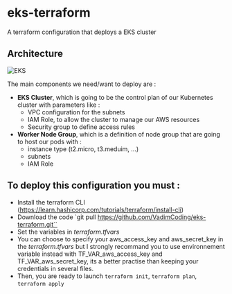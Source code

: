 # eks-terraform
A terraform configuration that deploys a EKS cluster

## Architecture
![EKS](https://user-images.githubusercontent.com/17970350/177563469-b006ed52-56f9-49c0-8e85-eb9ae5b7fa90.png)


The main components we need/want to deploy are : 
- **EKS Cluster**, which is going to be the control plan of our Kubernetes cluster with parameters like : 
    - VPC configuration for the subnets
    - IAM Role, to allow the cluster to manage our AWS resources
    - Security group to define access rules
- **Worker Node Group**, which is a definition of node group that are going to host our pods with :
    - instance type (t2.micro, t3.meduim, ...)
    - subnets
    - IAM Role

## To deploy this configuration you must :
- Install the terraform CLI (https://learn.hashicorp.com/tutorials/terraform/install-cli)
- Download the code `git pull https://github.com/VadimCoding/eks-terraform.git``
- Set the variables in *terraform.tfvars* 
- You can choose to specify your aws_access_key and aws_secret_key in the *terraform.tfvars* but I strongly recommand you to use environnement variable instead with TF_VAR_aws_access_key and TF_VAR_aws_secret_key, its a better practise than keeping your credentials in several files.
- Then, you are ready to launch `terraform init`, `terraform plan`, `terraform apply`

